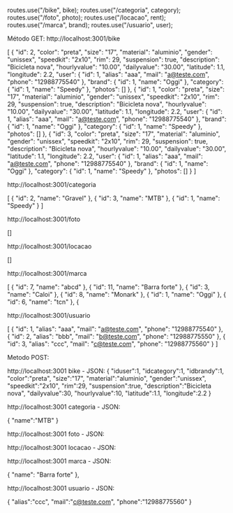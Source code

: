 routes.use("/bike", bike);
routes.use("/categoria", category);
routes.use("/foto", photo);
routes.use("/locacao", rent);
routes.use("/marca", brand);
routes.use("/usuario", user);

Método GET:
http://localhost:3001/bike

[
  {
    "id": 2,
    "color": "preta",
    "size": "17",
    "material": "aluminio",
    "gender": "unissex",
    "speedkit": "2x10",
    "rim": 29,
    "suspension": true,
    "description": "Bicicleta nova",
    "hourlyvalue": "10.00",
    "dailyvalue": "30.00",
    "latitude": 1.1,
    "longitude": 2.2,
    "user": {
      "id": 1,
      "alias": "aaa",
      "mail": "a@teste.com",
      "phone": "12988775540"
    },
    "brand": {
      "id": 1,
      "name": "Oggi"
    },
    "category": {
      "id": 1,
      "name": "Speedy"
    },
    "photos": []
  },
  {
    "id": 1,
    "color": "preta",
    "size": "17",
    "material": "aluminio",
    "gender": "unissex",
    "speedkit": "2x10",
    "rim": 29,
    "suspension": true,
    "description": "Bicicleta nova",
    "hourlyvalue": "10.00",
    "dailyvalue": "30.00",
    "latitude": 1.1,
    "longitude": 2.2,
    "user": {
      "id": 1,
      "alias": "aaa",
      "mail": "a@teste.com",
      "phone": "12988775540"
    },
    "brand": {
      "id": 1,
      "name": "Oggi"
    },
    "category": {
      "id": 1,
      "name": "Speedy"
    },
    "photos": []
  },
  {
    "id": 3,
    "color": "preta",
    "size": "17",
    "material": "aluminio",
    "gender": "unissex",
    "speedkit": "2x10",
    "rim": 29,
    "suspension": true,
    "description": "Bicicleta nova",
    "hourlyvalue": "10.00",
    "dailyvalue": "30.00",
    "latitude": 1.1,
    "longitude": 2.2,
    "user": {
      "id": 1,
      "alias": "aaa",
      "mail": "a@teste.com",
      "phone": "12988775540"
    },
    "brand": {
      "id": 1,
      "name": "Oggi"
    },
    "category": {
      "id": 1,
      "name": "Speedy"
    },
    "photos": []
  }
]

http://localhost:3001/categoria

[
  {
    "id": 2,
    "name": "Gravel"
  },
  {
    "id": 3,
    "name": "MTB"
  },
  {
    "id": 1,
    "name": "Speedy"
  }
]

http://localhost:3001/foto

[]

http://localhost:3001/locacao

[]

http://localhost:3001/marca

[
  {
    "id": 7,
    "name": "abcd"
  },
  {
    "id": 11,
    "name": "Barra forte"
  },
  {
    "id": 3,
    "name": "Caloi"
  },
  {
    "id": 8,
    "name": "Monark"
  },
  {
    "id": 1,
    "name": "Oggi"
  },
  {
    "id": 6,
    "name": "tcn"
  },
  {

http://localhost:3001/usuario

[
  {
    "id": 1,
    "alias": "aaa",
    "mail": "a@teste.com",
    "phone": "12988775540"
  },
  {
    "id": 2,
    "alias": "bbb",
    "mail": "b@teste.com",
    "phone": "12988775550"
  },
  {
    "id": 3,
    "alias": "ccc",
    "mail": "c@teste.com",
    "phone": "12988775560"
  }
]


Metodo POST:

http://localhost:3001
bike - JSON:
{
  "iduser":1,
  "idcategory":1,
  "idbrandy":1,
  "color":"preta",
  "size":"17",
  "material":"aluminio",
  "gender":"unissex",
  "speedkit":"2x10",
  "rim":29,
  "suspension":true,
  "description":"Bicicleta nova",
  "dailyvalue":30,
  "hourlyvalue":10,
  "latitude":1.1,
  "longitude":2.2
}

http://localhost:3001
categoria - JSON:

{
  "name":"MTB"
}

http://localhost:3001
foto - JSON:


http://localhost:3001
locacao - JSON:


http://localhost:3001
marca - JSON:

{
   "name": "Barra forte"
},

http://localhost:3001
usuario - JSON:

{
  "alias":"ccc",
  "mail":"c@teste.com",
  "phone":"12988775560"
}

